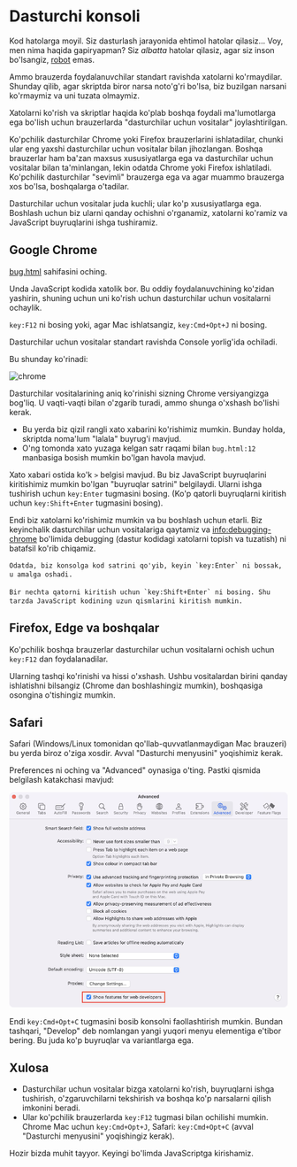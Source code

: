 # Dasturchi konsoli

Kod hatolarga moyil. Siz dasturlash jarayonida ehtimol hatolar qilasiz... Voy, men nima haqida gapiryapman? Siz _albatta_ hatolar qilasiz, agar siz inson bo'lsangiz, [robot](<https://en.wikipedia.org/wiki/Bender_(Futurama)>) emas.

Ammo brauzerda foydalanuvchilar standart ravishda xatolarni ko'rmaydilar. Shunday qilib, agar skriptda biror narsa noto'g'ri bo'lsa, biz buzilgan narsani ko'rmaymiz va uni tuzata olmaymiz.

Xatolarni ko'rish va skriptlar haqida ko'plab boshqa foydali ma'lumotlarga ega bo'lish uchun brauzerlarda "dasturchilar uchun vositalar" joylashtirilgan.

Ko'pchilik dasturchilar Chrome yoki Firefox brauzerlarini ishlatadilar, chunki ular eng yaxshi dasturchilar uchun vositalar bilan jihozlangan. Boshqa brauzerlar ham ba'zan maxsus xususiyatlarga ega va dasturchilar uchun vositalar bilan ta'minlangan, lekin odatda Chrome yoki Firefox ishlatiladi. Ko'pchilik dasturchilar "sevimli" brauzerga ega va agar muammo brauzerga xos bo'lsa, boshqalarga o'tadilar.

Dasturchilar uchun vositalar juda kuchli; ular ko'p xususiyatlarga ega. Boshlash uchun biz ularni qanday ochishni o'rganamiz, xatolarni ko'ramiz va JavaScript buyruqlarini ishga tushiramiz.

## Google Chrome

[bug.html](bug.html) sahifasini oching.

Unda JavaScript kodida xatolik bor. Bu oddiy foydalanuvchining ko'zidan yashirin, shuning uchun uni ko'rish uchun dasturchilar uchun vositalarni ochaylik.

`key:F12` ni bosing yoki, agar Mac ishlatsangiz, `key:Cmd+Opt+J` ni bosing.

Dasturchilar uchun vositalar standart ravishda Console yorlig'ida ochiladi.

Bu shunday ko'rinadi:

![chrome](chrome.png)

Dasturchilar vositalarining aniq ko'rinishi sizning Chrome versiyangizga bog'liq. U vaqti-vaqti bilan o'zgarib turadi, ammo shunga o'xshash bo'lishi kerak.

- Bu yerda biz qizil rangli xato xabarini ko'rishimiz mumkin. Bunday holda, skriptda noma'lum "lalala" buyrug'i mavjud.
- O'ng tomonda xato yuzaga kelgan satr raqami bilan `bug.html:12` manbasiga bosish mumkin bo'lgan havola mavjud.

Xato xabari ostida ko'k `>` belgisi mavjud. Bu biz JavaScript buyruqlarini kiritishimiz mumkin bo'lgan "buyruqlar satrini" belgilaydi. Ularni ishga tushirish uchun `key:Enter` tugmasini bosing. (Ko'p qatorli buyruqlarni kiritish uchun `key:Shift+Enter` tugmasini bosing).

Endi biz xatolarni ko'rishimiz mumkin va bu boshlash uchun etarli. Biz keyinchalik dasturchilar uchun vositalariga qaytamiz va <info:debugging-chrome> bo'limida debugging (dastur kodidagi xatolarni topish va tuzatish) ni batafsil ko'rib chiqamiz.

```smart header="Ko'p qatorli kiritish"
Odatda, biz konsolga kod satrini qo'yib, keyin `key:Enter` ni bossak, u amalga oshadi.

Bir nechta qatorni kiritish uchun `key:Shift+Enter` ni bosing. Shu tarzda JavaScript kodining uzun qismlarini kiritish mumkin.
```

## Firefox, Edge va boshqalar

Ko'pchilik boshqa brauzerlar dasturchilar uchun vositalarni ochish uchun `key:F12` dan foydalanadilar.

Ularning tashqi ko'rinishi va hissi o'xshash. Ushbu vositalardan birini qanday ishlatishni bilsangiz (Chrome dan boshlashingiz mumkin), boshqasiga osongina o'tishingiz mumkin.

## Safari

Safari (Windows/Linux tomonidan qo'llab-quvvatlanmaydigan Mac brauzeri) bu yerda biroz o'ziga xosdir. Avval "Dasturchi menyusini" yoqishimiz kerak.

Preferences ni oching va "Advanced" oynasiga o'ting. Pastki qismida belgilash katakchasi mavjud:

![safari](safari.png)

Endi `key:Cmd+Opt+C` tugmasini bosib konsolni faollashtirish mumkin. Bundan tashqari, "Develop" deb nomlangan yangi yuqori menyu elementiga e'tibor bering. Bu juda ko'p buyruqlar va variantlarga ega.

## Xulosa

- Dasturchilar uchun vositalar bizga xatolarni ko'rish, buyruqlarni ishga tushirish, o'zgaruvchilarni tekshirish va boshqa ko'p narsalarni qilish imkonini beradi.
- Ular ko'pchilik brauzerlarda `key:F12` tugmasi bilan ochilishi mumkin. Chrome Mac uchun `key:Cmd+Opt+J`, Safari: `key:Cmd+Opt+C` (avval "Dasturchi menyusini" yoqishingiz kerak).

Hozir bizda muhit tayyor. Keyingi bo'limda JavaScriptga kirishamiz.
